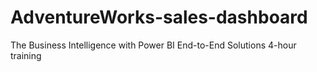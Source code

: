 # AdventureWorks-sales-dashboard
The Business Intelligence with Power BI End-to-End Solutions 4-hour training
